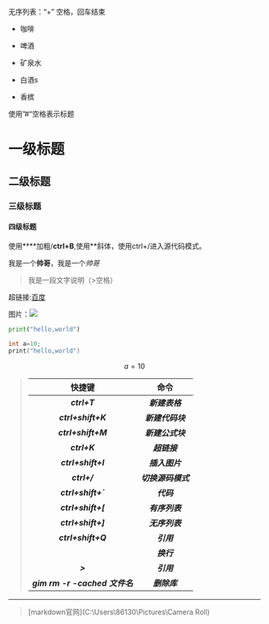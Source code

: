 无序列表：“+” 空格，回车结束

+ 咖啡 

+ 啤酒

+ 矿泉水
+ 白酒s
+ 香槟

使用”#“空格表示标题

# 一级标题

## 二级标题

### 三级标题

#### 四级标题

使用****加粗/**ctrl+B**,使用**斜体，使用ctrl+/进入源代码模式。

我是一个**帅哥**，我是一个*帅哥*

> 我是一段文字说明（>空格）

超链接:[百度](https://www.baidu.com)

图片：![](E:\lansen41\learngit\wallhaven-r29gz1.jpg)

```python
print("hello,world")
```

```c
int a=10;
print("hello,world")
```

$$
a=10
$$

> |             快捷键             |        命令        |
> | :----------------------------: | :----------------: |
> |          ***ctrl+T***          |   ***新建表格***   |
> |       ***ctrl+shift+K***       |  ***新建代码块***  |
> |       ***ctrl+shift+M***       |  ***新建公式块***  |
> |          ***ctrl+K***          |    ***超链接***    |
> |       ***ctrl+shift+I***       |   ***插入图片***   |
> |          ***ctrl+/***          | ***切换源码模式*** |
> |       ***ctrl+shift+`***       |     ***代码***     |
> |       ***ctrl+shift+[***       |   ***有序列表***   |
> |       ***ctrl+shift+]***       |   ***无序列表***   |
> |       ***ctrl+shift+Q***       |     ***引用***     |
> |           ***<br>***           |     ***换行***     |
> |            ***>***             |     ***引用***     |
> | ***gim rm -r -cached 文件名*** |    ***删除库***    |

***

> [markdown官网](C:\Users\86130\Pictures\Camera Roll)



